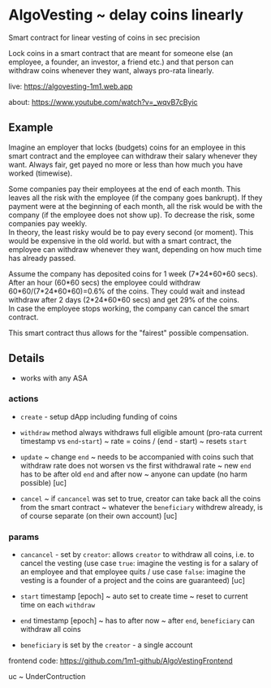 # AlgoVesting ~ delay coins linearly

Smart contract for linear vesting of coins in sec precision

Lock coins in a smart contract that are meant for someone else (an employee, a founder, an investor, a friend etc.) and that person can withdraw coins whenever they want, always pro-rata linearly.

live: https://algovesting-1m1.web.app

about: https://www.youtube.com/watch?v=_wqvB7cByic

## Example  
Imagine an employer that locks (budgets) coins for an employee in this smart contract and the employee can withdraw their salary whenever they want. Always fair, get payed no more or less than how much you have worked (timewise).

Some companies pay their employees at the end of each month. This leaves all the risk with the employee (if the company goes bankrupt). If they payment were at the beginning of each month, all the risk would be with the company (if the employee does not show up). To decrease the risk, some companies pay weekly.  
In theory, the least risky would be to pay every second (or moment). This would be expensive in the old world. but with a smart contract, the employee can withdraw whenever they want, depending on how much time has already passed.  

Assume the company has deposited coins for 1 week (7\*24\*60\*60 secs). After an hour (60\*60 secs) the employee could withdraw 60\*60/(7\*24\*60\*60)=0.6% of the coins. They could wait and instead withdraw after 2 days (2\*24\*60\*60 secs) and get 29% of the coins.  
In case the employee stops working, the company can cancel the smart contract.  

This smart contract thus allows for the "fairest" possible compensation.

## Details

- works with any ASA

### actions

- `create` - setup dApp including funding of coins

- `withdraw` method always withdraws full eligible amount (pro-rata current timestamp vs `end`-`start`) ~ rate = coins / (end - start) ~ resets `start`

- `update` ~ change `end` ~ needs to be accompanied with coins such that withdraw rate does not worsen vs the first withdrawal rate ~ new `end` has to be after old `end` and after now ~ anyone can update (no harm possible) [uc]

- `cancel` ~ if `cancancel` was set to true, creator can take back all the coins from the smart contract ~ whatever the `beneficiary` withdrew already, is of course separate (on their own account) [uc]

### params

- `cancancel` - set by `creator`: allows `creator` to withdraw all coins, i.e. to cancel the vesting (use case `true`: imagine the vesting is for a salary of an employee and that employee quits / use case `false`: imagine the vesting is a founder of a project and the coins are guaranteed) [uc]

- `start` timestamp [epoch] ~ auto set to create time ~ reset to current time on each `withdraw`

- `end` timestamp [epoch] ~ has to after now  ~ after `end`, `beneficiary` can withdraw all coins

- `beneficiary` is set by the `creator` - a single account


frontend code: https://github.com/1m1-github/AlgoVestingFrontend

uc ~ UnderContruction
